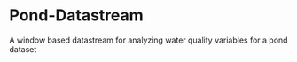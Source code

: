 # Pond-Datastream
A window based datastream for analyzing water quality variables for a pond dataset
